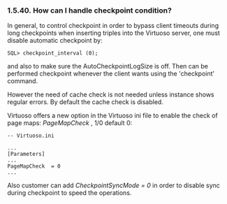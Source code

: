 <div id="chpntset" class="section">

<div class="titlepage">

<div>

<div>

### 1.5.40. How can I handle checkpoint condition?

</div>

</div>

</div>

In general, to control checkpoint in order to bypass client timeouts
during long checkpoints when inserting triples into the Virtuoso server,
one must disable automatic checkpoint by:

``` programlisting
SQL> checkpoint_interval (0);
```

and also to make sure the AutoCheckpointLogSize is off. Then can be
performed checkpoint whenever the client wants using the 'checkpoint'
command.

However the need of cache check is not needed unless instance shows
regular errors. By default the cache check is disabled.

Virtuoso offers a new option in the Virtuoso ini file to enable the
check of page maps: <span class="emphasis">*PageMapCheck*</span> , 1/0
default 0:

``` programlisting
-- Virtuoso.ini

...
[Parameters]
...
PageMapCheck  = 0
...
```

Also customer can add <span class="emphasis">*CheckpointSyncMode =
0*</span> in order to disable sync during checkpoint to speed the
operations.

</div>
